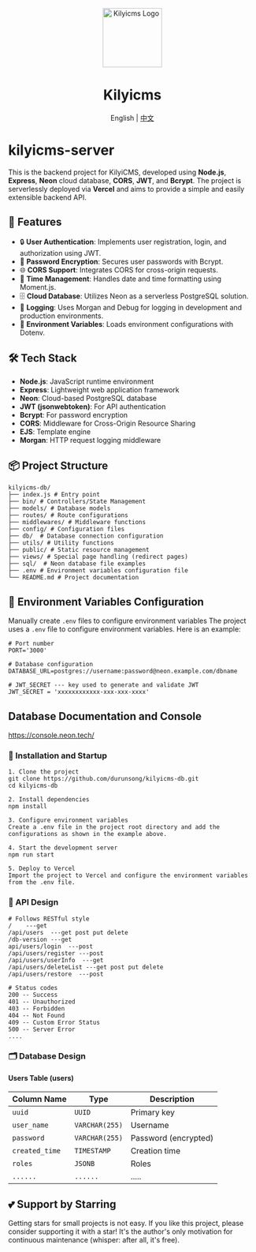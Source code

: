 <div align="center">
  <img alt="Kilyicms Logo" width="120" height="120" src="https://kilyicms-server.vercel.app/images/logo.png">
  <h1>Kilyicms</h1>
  <span>English | <a href="./README.md">中文</a></span>
</div>

# kilyicms-server

This is the backend project for KilyiCMS, developed using **Node.js**, **Express**, **Neon** cloud database, **CORS**, **JWT**, and **Bcrypt**. The project is serverlessly deployed via **Vercel** and aims to provide a simple and easily extensible backend API.

## 🎯 Features

- 🔒 **User Authentication**: Implements user registration, login, and authorization using JWT.
- 🔑 **Password Encryption**: Secures user passwords with Bcrypt.
- 🌐 **CORS Support**: Integrates CORS for cross-origin requests.
- 📅 **Time Management**: Handles date and time formatting using Moment.js.
- 🗄️ **Cloud Database**: Utilizes Neon as a serverless PostgreSQL solution.
- 🔧 **Logging**: Uses Morgan and Debug for logging in development and production environments.
- 🧰 **Environment Variables**: Loads environment configurations with Dotenv.

## 🛠️ Tech Stack

- **Node.js**: JavaScript runtime environment
- **Express**: Lightweight web application framework
- **Neon**: Cloud-based PostgreSQL database
- **JWT (jsonwebtoken)**: For API authentication
- **Bcrypt**: For password encryption
- **CORS**: Middleware for Cross-Origin Resource Sharing
- **EJS**: Template engine
- **Morgan**: HTTP request logging middleware

## 📦 Project Structure

```mariadb
kilyicms-db/
├── index.js # Entry point
├── bin/ # Controllers/State Management
├── models/ # Database models
├── routes/ # Route configurations
├── middlewares/ # Middleware functions
├── config/ # Configuration files
├── db/  # Database connection configuration
├── utils/ # Utility functions
├── public/ # Static resource management
├── views/ # Special page handling (redirect pages)
├── sql/  # Neon database file examples
├── .env # Environment variables configuration file
└── README.md # Project documentation
```

## 🔧 Environment Variables Configuration

Manually create `.env` files to configure environment variables
The project uses a `.env` file to configure environment variables. Here is an example:

```mariadb
# Port number 
PORT='3000'

# Database configuration 
DATABASE_URL=postgres://username:password@neon.example.com/dbname

# JWT_SECRET --- key used to generate and validate JWT 
JWT_SECRET = 'xxxxxxxxxxxx-xxx-xxx-xxxx'

```

## Database Documentation and Console

https://console.neon.tech/

### 🚀 Installation and Startup

```pnpm
1. Clone the project
git clone https://github.com/durunsong/kilyicms-db.git
cd kilyicms-db

2. Install dependencies
npm install

3. Configure environment variables
Create a .env file in the project root directory and add the configurations as shown in the example above.

4. Start the development server
npm run start

5. Deploy to Vercel
Import the project to Vercel and configure the environment variables from the .env file.
```

### 📌 API Design

```pnpm
# Follows RESTful style
/    ---get
/api/users  ---get post put delete
/db-version ---get
api/users/login  ---post
/api/users/register ---post
/api/users/userInfo  ---get
/api/users/deleteList ---get post put delete
/api/users/restore  ---post

# Status codes
200 -- Success
401 -- Unauthorized
403 -- Forbidden
404 -- Not Found
409 -- Custom Error Status
500 -- Server Error
....
```

### 🗂️ Database Design

#### Users Table (users)

| Column Name    | Type           | Description        |
|----------------|----------------|--------------------|
| `uuid`         | `UUID`         | Primary key        |
| `user_name`    | `VARCHAR(255)` | Username           |
| `password`     | `VARCHAR(255)` | Password (encrypted) |
| `created_time` | `TIMESTAMP`    | Creation time      |
| `roles`        | `JSONB`        | Roles              |
| `......`       | `......`       | .....              |

## 💕 Support by Starring

Getting stars for small projects is not easy. If you like this project, please consider supporting it with a star! It's the author's only motivation for continuous maintenance (whisper: after all, it's free).

